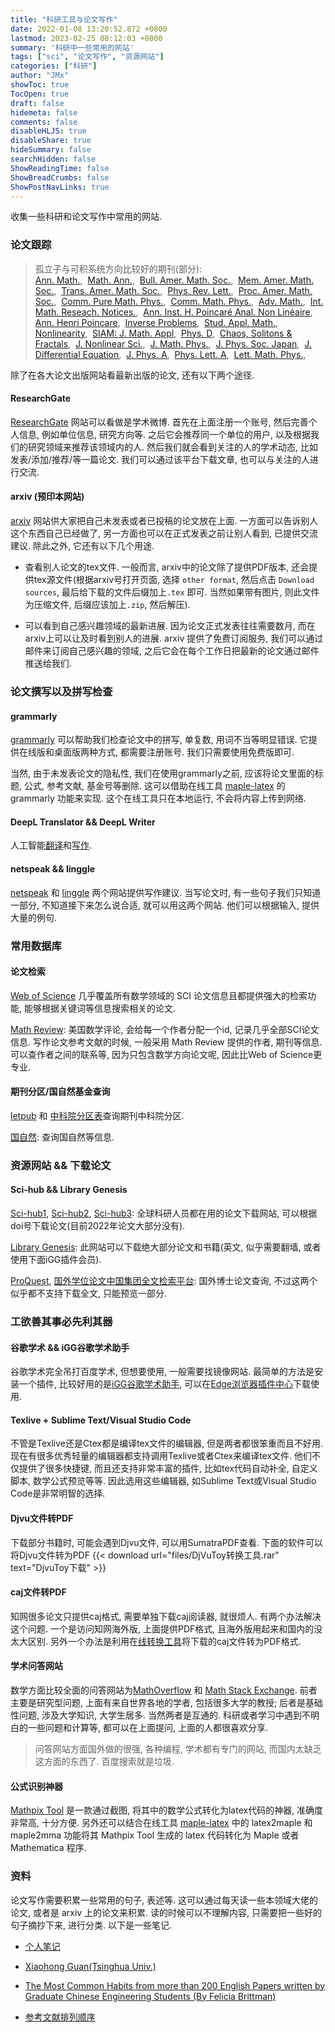 ```yaml
---
title: "科研工具与论文写作"
date: 2022-01-08 13:20:52.872 +0800
lastmod: 2023-02-25 08:12:03 +0800
summary: '科研中一些常用的网站'
tags: ["sci", "论文写作", "资源网站"]
categories: ["科研"]
author: "JMx"
showToc: true
TocOpen: true
draft: false
hidemeta: false
comments: false
disableHLJS: true 
disableShare: true
hideSummary: false
searchHidden: false
ShowReadingTime: false
ShowBreadCrumbs: false
ShowPostNavLinks: true
---
```



收集一些科研和论文写作中常用的网站.

### 论文跟踪
> 孤立子与可积系统方向比较好的期刊(部分):    
[Ann. Math.](),&nbsp;
[Math. Ann.](),&nbsp;
[Bull. Amer. Math. Soc.](),&nbsp;
[Mem. Amer. Math. Soc.](),&nbsp;
[Trans. Amer. Math. Soc.](),&nbsp;
[Phys. Rev. Lett.](),&nbsp;
[Proc. Amer. Math. Soc.](),&nbsp;
[Comm. Pure Math. Phys.](https://onlinelibrary.wiley.com/journal/10970312),&nbsp;
[Comm. Math. Phys.](https://www.springer.com/journal/220),&nbsp;
[Adv. Math.](https://www.sciencedirect.com/journal/advances-in-mathematics),&nbsp;
[Int. Math. Reseach. Notices.](https://academic.oup.com/imrn),&nbsp;
[Ann. Inst. H. Poincaré Anal. Non Linéaire](https://www.sciencedirect.com/journal/annales-de-linstitut-henri-poincare-c-analyse-non-lineaire),&nbsp;
[Ann. Henri Poincare](https://www.springer.com/journal/23),&nbsp;
[Inverse Problems](https://iopscience.iop.org/journal/0266-5611),&nbsp;
[Stud. Appl. Math.](https://onlinelibrary.wiley.com/journal/14679590),&nbsp;
[Nonlinearity](https://iopscience.iop.org/journal/0951-7715),&nbsp;
[SIAM: J. Math. Appl](https://www.siam.org/publications/journals/siam-journal-on-mathematical-analysis-sima),&nbsp;
[Phys. D](https://www.sciencedirect.com/journal/physica-d-nonlinear-phenomena),&nbsp;
[Chaos, Solitons & Fractals](https://www.sciencedirect.com/journal/chaos-solitons-and-fractals),&nbsp;
[J. Nonlinear Sci.](https://www.springer.com/journal/332),&nbsp;
[J. Math. Phys.](https://aip.scitation.org/journal/jmp),&nbsp;
[J. Phys. Soc. Japan](https://journals.jps.jp/journal/jpsj),&nbsp;
[J. Differential Equation](https://www.sciencedirect.com/journal/journal-of-differential-equations),&nbsp;
[J. Phys. A](https://iopscience.iop.org/journal/1751-8121),&nbsp;
[Phys. Lett. A](https://www.sciencedirect.com/journal/physics-letters-a),&nbsp;
[Lett. Math. Phys.](https://www.springer.com/journal/11005),&nbsp;


除了在各大论文出版网站看最新出版的论文, 还有以下两个途径.

#### ResearchGate
[ResearchGate](https://www.researchgate.net/) 网站可以看做是学术微博. 首先在上面注册一个账号, 然后完善个人信息, 例如单位信息, 研究方向等. 之后它会推荐同一个单位的用户, 以及根据我们的研究领域来推荐该领域内的人.
然后我们就会看到关注的人的学术动态, 比如发表/添加/推荐/等一篇论文. 我们可以通过该平台下载文章, 也可以与关注的人进行交流.


#### arxiv (预印本网站)
[arxiv](https://arxiv.org) 网站供大家把自己未发表或者已投稿的论文放在上面. 一方面可以告诉别人这个东西自己已经做了, 另一方面也可以在正式发表之前让别人看到, 已提供交流建议. 除此之外, 它还有以下几个用途.

- 查看别人论文的tex文件. 一般而言, arxiv中的论文除了提供PDF版本, 还会提供tex源文件(根据arxiv号打开页面, 选择 ```other format```, 然后点击 ```Download sources```, 最后给下载的文件后缀加上```.tex``` 即可. 当然如果带有图片, 则此文件为压缩文件, 后缀应该加上```.zip```, 然后解压). 


- 可以看到自己感兴趣领域的最新进展. 因为论文正式发表往往需要数月, 而在arxiv上可以让及时看到别人的进展. arxiv 提供了免费订阅服务, 我们可以通过邮件来订阅自己感兴趣的领域, 之后它会在每个工作日把最新的论文通过邮件推送给我们.


### 论文撰写以及拼写检查
#### grammarly
[grammarly](https://app.grammarly.com/) 可以帮助我们检查论文中的拼写, 单复数, 用词不当等明显错误. 它提供在线版和桌面版两种方式, 都需要注册账号. 我们只需要使用免费版即可. 

当然, 由于未发表论文的隐私性, 我们在使用grammarly之前, 应该将论文里面的标题, 公式, 参考文献, 基金号等删除. 这可以借助在线工具 [maple-latex](https://jiandandaoxingfu.github.io/maple-latex/) 的 grammarly 功能来实现. 这个在线工具只在本地运行, 不会将内容上传到网络.

#### DeepL Translator && DeepL Writer
人工智能[翻译](https://www.deepl.com/translator)和[写作](https://www.deepl.com/write).

#### netspeak && linggle
[netspeak](https://netspeak.org/) 和 [linggle](https://linggle.com/) 两个网站提供写作建议. 当写论文时, 有一些句子我们只知道一部分, 不知道接下来怎么说合适, 就可以用这两个网站. 他们可以根据输入, 提供大量的例句.

### 常用数据库

#### 论文检索
[Web of Science](https://www.webofscience.com/wos/alldb/basic-search) 几乎覆盖所有数学领域的 SCI 论文信息且都提供强大的检索功能, 能够根据关键词等信息搜索相关的论文.

[Math Review](https://mathscinet.ams.org/mathscinet/index.html): 美国数学评论, 会给每一个作者分配一个id, 记录几乎全部SCI论文信息. 写作论文参考文献的时候, 一般采用 Math Review 提供的作者, 期刊等信息. 可以查作者之间的联系等, 因为只包含数学方向论文呢, 因此比Web of Science更专业.

#### 期刊分区/国自然基金查询
[letpub](http://www.letpub.com.cn/index.php?page=journalapp) 和 [中科院分区表](https://www.fenqubiao.com)查询期刊中科院分区.

[国自然](http://www.letpub.com.cn/index.php?page=grant): 查询国自然等信息.

### 资源网站 && 下载论文

#### Sci-hub && Library Genesis

[Sci-hub1](https://www.sci-hub.ren/), [Sci-hub2](https://www.sci-hub.ee/), [Sci-hub3](https://www.sci-hub.wf/): 全球科研人员都在用的论文下载网站, 可以根据doi号下载论文(目前2022年论文大部分没有).

[Library Genesis](https://libgen.li/): 此网站可以下载绝大部分论文和书籍(英文, 似乎需要翻墙, 或者使用下面iGG插件会员).

[ProQuest](https://www.proquest.com/), [国外学位论文中国集团全文检索平台](https://www.pqdtcn.com/): 
国外博士论文查询, 不过这两个似乎都不支持下载全文, 只能预览一部分.


### 工欲善其事必先利其器

#### 谷歌学术 && iGG谷歌学术助手
谷歌学术完全吊打百度学术, 但想要使用, 一般需要找镜像网站. 最简单的方法是安装一个插件, 比较好用的是[iGG谷歌学术助手](https://iguge.xyz/), 可以在[Edge浏览器插件中心](https://microsoftedge.microsoft.com/addons/detail/igg%E8%B0%B7%E6%AD%8C%E5%AD%A6%E6%9C%AF%E5%8A%A9%E6%89%8B/mchibleoefileemjfghfejaggonplmmg)下载使用. 

#### Texlive + Sublime Text/Visual Studio Code
不管是Texlive还是Ctex都是编译tex文件的编辑器, 但是两者都很笨重而且不好用. 现在有很多优秀轻量的编辑器都支持调用Texlive或者Ctex来编译tex文件. 他们不仅提供了很多快捷键, 而且还支持非常丰富的插件, 比如tex代码自动补全, 自定义脚本, 数学公式预览等等. 因此选用这些编辑器, 如Sublime Text或Visual Studio Code是非常明智的选择.

#### Djvu文件转PDF
下载部分书籍时, 可能会遇到Djvu文件, 可以用SumatraPDF查看. 下面的软件可以将Djvu文件转为PDF
{{< download url="files/DjVuToy转换工具.rar" text="DjvuToy下载" >}}

#### caj文件转PDF
知网很多论文只提供caj格式, 需要单独下载caj阅读器, 就很烦人. 有两个办法解决这个问题. 一个是访问知网海外版, 上面提供PDF格式, 且海外版用起来和国内的没太大区别.
另外一个办法是利用在[线转换工具](https://caj2pdf.cn/)将下载的caj文件转为PDF格式.

#### 学术问答网站
数学方面比较全面的问答网站为[MathOverflow](https://mathoverflow.net/) 和 [Math Stack Exchange](https://math.stackexchange.com/). 前者主要是研究型问题, 上面有来自世界各地的学者, 包括很多大学的教授; 后者是基础性问题, 涉及大学知识, 大学生居多. 当然两者是互通的.
科研或者学习中遇到不明白的一些问题和计算等, 都可以在上面提问, 上面的人都很喜欢分享.
> 问答网站方面国外做的很强, 各种编程, 学术都有专门的网站, 而国内太缺乏这方面的东西了. 百度搜索就是垃圾. 

#### 公式识别神器
[Mathpix Tool](https://mathpix.com/desktop-downloads) 是一款通过截图, 将其中的数学公式转化为latex代码的神器, 准确度非常高, 十分方便. 
另外还可以结合在线工具 [maple-latex](https://jiandandaoxingfu.github.io/maple-latex/) 中的 latex2maple 和 maple2mma 功能将其 Mathpix Tool 生成的 latex 代码转化为 Maple 或者 Mathematica 程序. 



### 资料
论文写作需要积累一些常用的句子, 表述等. 这可以通过每天读一些本领域大佬的论文, 或者是 arxiv 上的论文来积累. 读的时候可以不理解内容, 只需要把一些好的句子摘抄下来, 进行分类. 
以下是一些笔记.

- [个人笔记](files/notes-of-writing.pdf)

- [Xiaohong Guan(Tsinghua Univ.)](files/write-English.pdf)

- [The Most Common Habits from more than 200 English Papers written by Graduate Chinese Engineering Students (By Felicia Brittman)](files/The-Most-Common-Habits-from-more-than-200-English-Papers-written.pdf)

- [参考文献排列顺序](files/硕士论文格式.pdf)
